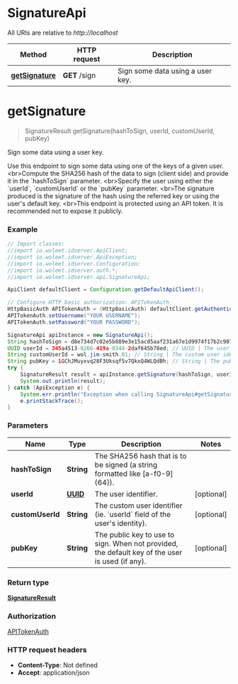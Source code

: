 # SignatureApi

All URIs are relative to *http://localhost*

Method | HTTP request | Description
------------- | ------------- | -------------
[**getSignature**](SignatureApi.md#getSignature) | **GET** /sign | Sign some data using a user key.


<a name="getSignature"></a>
# **getSignature**
> SignatureResult getSignature(hashToSign, userId, customUserId, pubKey)

Sign some data using a user key.

Use this endpoint to sign some data using one of the keys of a given user. &lt;br&gt;Compute the SHA256 hash of the data to sign (client side) and provide it in the &#x60;hashToSign&#x60; parameter. &lt;br&gt;Specify the user using either the &#x60;userId&#x60;, &#x60;customUserId&#x60; or the &#x60;pubKey&#x60; parameter. &lt;br&gt;The signature produced is the signature of the hash using the referred key or using the user&#39;s default key. &lt;br&gt;This endpoint is protected using an API token. It is recommended not to expose it publicly. 

### Example
```java
// Import classes:
//import io.woleet.idserver.ApiClient;
//import io.woleet.idserver.ApiException;
//import io.woleet.idserver.Configuration;
//import io.woleet.idserver.auth.*;
//import io.woleet.idserver.api.SignatureApi;

ApiClient defaultClient = Configuration.getDefaultApiClient();

// Configure HTTP basic authorization: APITokenAuth
HttpBasicAuth APITokenAuth = (HttpBasicAuth) defaultClient.getAuthentication("APITokenAuth");
APITokenAuth.setUsername("YOUR USERNAME");
APITokenAuth.setPassword("YOUR PASSWORD");

SignatureApi apiInstance = new SignatureApi();
String hashToSign = d8e734d7c02e5b889e3e15acd5aaf231a67e1d9974f17b2c907148c4f4a7f975; // String | The SHA256 hash that is to be signed (a string formatted like [a-f0-9]{64}).
UUID userId = 345a4513-0266-419a-8344-2daf645b78ed; // UUID | The user identifier.
String customUserId = wol.jim-smith.01; // String | The custom user identifier (ie. `userId` field of the user's identity).
String pubKey = 1GChJMuyxvq28F3Uksqf5v7QkxQ4WLQdBh; // String | The public key to use to sign. When not provided, the default key of the user is used (if any).
try {
    SignatureResult result = apiInstance.getSignature(hashToSign, userId, customUserId, pubKey);
    System.out.println(result);
} catch (ApiException e) {
    System.err.println("Exception when calling SignatureApi#getSignature");
    e.printStackTrace();
}
```

### Parameters

Name | Type | Description  | Notes
------------- | ------------- | ------------- | -------------
 **hashToSign** | **String**| The SHA256 hash that is to be signed (a string formatted like [a-f0-9]{64}). |
 **userId** | [**UUID**](.md)| The user identifier. | [optional]
 **customUserId** | **String**| The custom user identifier (ie. &#x60;userId&#x60; field of the user&#39;s identity). | [optional]
 **pubKey** | **String**| The public key to use to sign. When not provided, the default key of the user is used (if any). | [optional]

### Return type

[**SignatureResult**](SignatureResult.md)

### Authorization

[APITokenAuth](../README.md#APITokenAuth)

### HTTP request headers

 - **Content-Type**: Not defined
 - **Accept**: application/json

